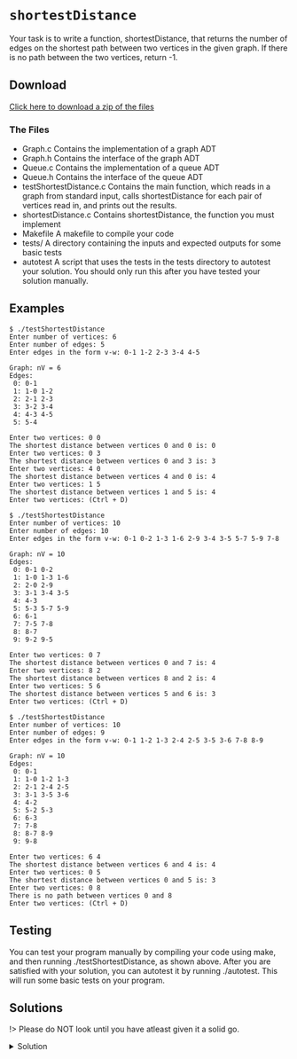 # `shortestDistance`

Your task is to write a function, shortestDistance, that returns the number of edges on the shortest path between two vertices in the given graph. If there is no path between the two vertices, return -1.

## Download

[Click here to download a zip of the files](https://github.com/BraedonWooding/CseExamRevision/raw/main/docs/2521/Graphs/shortestDistance.zip ':ignore')

### The Files

- Graph.c	Contains the implementation of a graph ADT
- Graph.h	Contains the interface of the graph ADT
- Queue.c	Contains the implementation of a queue ADT
- Queue.h	Contains the interface of the queue ADT
- testShortestDistance.c	Contains the main function, which reads in a graph from standard input, calls shortestDistance for each pair of vertices read in, and prints out the results.
- shortestDistance.c	Contains shortestDistance, the function you must implement
- Makefile	A makefile to compile your code
- tests/	A directory containing the inputs and expected outputs for some basic tests
- autotest	A script that uses the tests in the tests directory to autotest your solution. You should only run this after you have tested your solution manually.

## Examples

```
$ ./testShortestDistance 
Enter number of vertices: 6
Enter number of edges: 5
Enter edges in the form v-w: 0-1 1-2 2-3 3-4 4-5

Graph: nV = 6
Edges:
 0: 0-1
 1: 1-0 1-2
 2: 2-1 2-3
 3: 3-2 3-4
 4: 4-3 4-5
 5: 5-4

Enter two vertices: 0 0
The shortest distance between vertices 0 and 0 is: 0
Enter two vertices: 0 3
The shortest distance between vertices 0 and 3 is: 3
Enter two vertices: 4 0
The shortest distance between vertices 4 and 0 is: 4
Enter two vertices: 1 5
The shortest distance between vertices 1 and 5 is: 4
Enter two vertices: (Ctrl + D)
```
	
```
$ ./testShortestDistance 
Enter number of vertices: 10
Enter number of edges: 10
Enter edges in the form v-w: 0-1 0-2 1-3 1-6 2-9 3-4 3-5 5-7 5-9 7-8

Graph: nV = 10
Edges:
 0: 0-1 0-2
 1: 1-0 1-3 1-6
 2: 2-0 2-9
 3: 3-1 3-4 3-5
 4: 4-3
 5: 5-3 5-7 5-9
 6: 6-1
 7: 7-5 7-8
 8: 8-7
 9: 9-2 9-5

Enter two vertices: 0 7 
The shortest distance between vertices 0 and 7 is: 4
Enter two vertices: 8 2
The shortest distance between vertices 8 and 2 is: 4
Enter two vertices: 5 6
The shortest distance between vertices 5 and 6 is: 3
Enter two vertices: (Ctrl + D)
```

```
$ ./testShortestDistance 
Enter number of vertices: 10
Enter number of edges: 9
Enter edges in the form v-w: 0-1 1-2 1-3 2-4 2-5 3-5 3-6 7-8 8-9

Graph: nV = 10
Edges:
 0: 0-1
 1: 1-0 1-2 1-3
 2: 2-1 2-4 2-5
 3: 3-1 3-5 3-6
 4: 4-2
 5: 5-2 5-3
 6: 6-3
 7: 7-8
 8: 8-7 8-9
 9: 9-8

Enter two vertices: 6 4
The shortest distance between vertices 6 and 4 is: 4
Enter two vertices: 0 5
The shortest distance between vertices 0 and 5 is: 3
Enter two vertices: 0 8
There is no path between vertices 0 and 8
Enter two vertices: (Ctrl + D)
```

## Testing

You can test your program manually by compiling your code using make, and then running ./testShortestDistance, as shown above. After you are satisfied with your solution, you can autotest it by running ./autotest. This will run some basic tests on your program.

## Solutions

!> Please do NOT look until you have atleast given it a solid go.

<details>
<summary>Solution</summary>

```c
int shortestDistance(Graph g, int src, int dest) {
	// Standard BFS
	int nV = GraphNumVertices(g);
	int pred[nV];
	for (int i = 0; i < nV; i++) {
		pred[i] = -1;
	}
	pred[src] = src;
	
	bool found = false;
	Queue q = QueueNew();
	QueueEnqueue(q, src);
	while (!found && !QueueIsEmpty(q)) {
		Vertex curr = QueueDequeue(q);
		for (Vertex next = 0; next < nV; next++) {
			if (GraphIsAdjacent(g, curr, next) && pred[next] == -1) {
				pred[next] = curr;
				if (next == dest) {
					found = true;
				}
				QueueEnqueue(q, next);
			}
		}
	}
	QueueFree(q);
	
	// Calculate the distance using the predecessor array
	if (pred[dest] == -1) {
		return -1;
	}

	int distance = 0;
	Vertex curr = dest;
	while (curr != src) {
		distance++;
		curr = pred[curr];
	}
	return distance;
}
```

</details>
